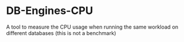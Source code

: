 # DB-Engines-CPU
A tool to measure the CPU usage when running the same workload on different databases (this is not a benchmark)
